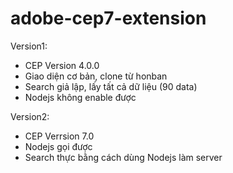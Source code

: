 # adobe-cep7-extension

Version1:
- CEP Version 4.0.0
- Giao diện cơ bản, clone từ honban
- Search giả lập, lấy tất cả dữ liệu (90 data)
- Nodejs không enable được

Version2:
- CEP Verrsion 7.0
- Nodejs gọi được
- Search thực bằng cách dùng Nodejs làm server
